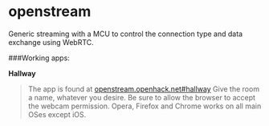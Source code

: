 openstream
==========

Generic streaming with a MCU to control the connection type and data exchange using WebRTC.

###Working apps:

**Hallway**
> The app is found at [openstream.openhack.net#hallway](http://openstream.openhack.net#hallway)
> Give the room a name, whatever you desire.
> Be sure to allow the browser to accept the webcam permission. Opera, Firefox and Chrome works on all main OSes except iOS.
